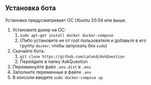 ## Установка бота

Установка предусматривает ОС Ubuntu 20.04 или выше.

1. Установите докер на ОС:
   1. `sudo apt-get install docker docker-compose`
   2. (Либо установите не от root пользователя и добавьте в его группу `docker`, чтобы запускать без `sudo`)
2. Скачайте бота:
   1. `git clone https://github.com/Latand/AskQuestion`
   2. Перейдите в папку AskQuestion
3. Переименуйте файл `.env.dist` в `.env`
4. Заполните переменные в файле `.env`
5. В консоли введите `sudo docker-compose up`